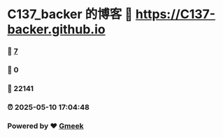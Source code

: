 # C137_backer 的博客 :link: https://C137-backer.github.io 
### :page_facing_up: [7](https://C137-backer.github.io/tag.html) 
### :speech_balloon: 0 
### :hibiscus: 22141 
### :alarm_clock: 2025-05-10 17:04:48 
### Powered by :heart: [Gmeek](https://github.com/Meekdai/Gmeek)
